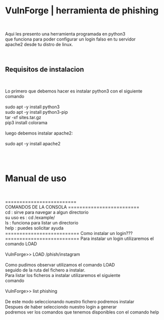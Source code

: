 
<body>
	<h1>VulnForge | herramienta de phishing</h1><br>
	<p>Aqui les presento una herramienta programada en python3<br>
		que funciona para poder configurar un login falso en tu servidor<br>
		apache2 desde tu distro de linux.<br>
	</p><br>
	<h2>Requisitos de instalacion</h2><br>
	<p>Lo primero que debemos hacer es instalar python3 con el siguiente comando<br><br>
		sudo apt -y install python3 <br>
		sudo apt -y install python3-pip<br>
		tar -xf sites.tar.gz<br>
		pip3 install colorama<br><br>
		luego debemos instalar apache2:<br><br>
		sudo apt -y install apache2</p><br><br>
		<h1>Manual de uso</h1><br>
		<p>
			=========================<br>
			COMANDOS DE LA CONSOLA
			=========================<br>
			cd : sirve para navegar a algun directorio<br>
			su uso es : cd /example/<br>
			ls : funciona para listar un directorio<br>
			help : puedes solicitar ayuda<br>
			==========================
			Como instalar un login???
			==========================
			Para instalar un login utilizaremos el comando LOAD<br><br>
			VulnForge>> LOAD /phish/instagram<br><br>
			Como pudimos observar utilizamos el comando LOAD<br>
			seguido de la ruta del fichero a instalar.<br>
			Para listar los ficheros a instalar utilizaremos el siguiente<br>
			comando<br>
			<br>
			VulnForge>> list phishing
			<br><br>
			De este modo seleccionando nuestro fichero podremos instalar<br>
			Despues de haber selecciondo nuestro login a generar<br>
			podremos ver los comandos que tenemos disponibles con el comando help<br>
		</p>
</body>
</html>
